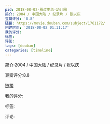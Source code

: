 ```yaml
---
pid: 2018-08-02-看过电影-幼儿园
简介: 2004 / 中国大陆 / 纪录片 / 张以庆
豆瓣评分: '8.8'
链接: https://movie.douban.com/subject/1761172/
创建时间: '2018-08-02 01:11:17'
我的评分:
标签:
评论:
tags: [douban]
categories: [timeline]
---
```

简介:2004 / 中国大陆 / 纪录片 / 张以庆

豆瓣评分:8.8

[链接](https://movie.douban.com/subject/1761172/)

我的评分:

标签:

评论:

